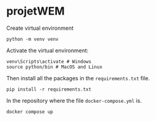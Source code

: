 # projetWEM

Create virtual environment
```
python -m venv venv
```

Activate the virtual environment:
```
venv\Scripts\activate # Windows
source python/bin # MacOS and Linux
```

Then install all the packages in the `requirements.txt` file.
```
pip install -r requirements.txt
```

In the repository where the file `docker-compose.yml` is.

```
docker compose up
```